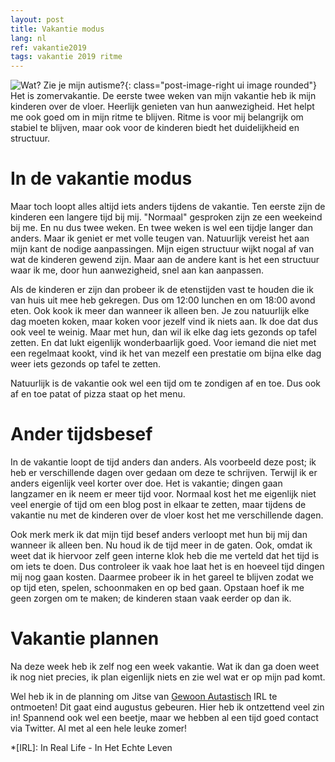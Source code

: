 ```yaml
---
layout: post
title: Vakantie modus
lang: nl
ref: vakantie2019
tags: vakantie 2019 ritme
---
```

![Wat? Zie je mijn autisme?]({{site.baseurl}}/assets/img/is-my-autism-showing-5bboy5d-kids-premium-t-shirt.jpg){: class="post-image-right ui image rounded"}
Het is zomervakantie. De eerste twee weken van mijn vakantie heb ik mijn kinderen over de vloer. Heerlijk genieten van hun aanwezigheid. Het helpt me ook goed om in mijn ritme te blijven. Ritme is voor mij belangrijk om stabiel te blijven, maar ook voor de kinderen biedt het duidelijkheid en structuur.

# In de vakantie modus
Maar toch loopt alles altijd iets anders tijdens de vakantie. Ten eerste zijn de kinderen een langere tijd bij mij. "Normaal" gesproken zijn ze een weekeind bij me. En nu dus twee weken. En twee weken is wel een tijdje langer dan anders. Maar ik geniet er met volle teugen van. Natuurlijk vereist het aan mijn kant de nodige aanpassingen. Mijn eigen structuur wijkt nogal af van wat de kinderen gewend zijn. Maar aan de andere kant is het een structuur waar ik me, door hun aanwezigheid, snel aan kan aanpassen.

Als de kinderen er zijn dan probeer ik de etenstijden vast te houden die ik van huis uit mee heb gekregen. Dus om 12:00 lunchen en om 18:00 avond eten. Ook kook ik meer dan wanneer ik alleen ben. Je zou natuurlijk elke dag moeten koken, maar koken voor jezelf vind ik niets aan. Ik doe dat dus ook veel te weinig. Maar met hun, dan wil ik elke dag iets gezonds op tafel zetten. En dat lukt eigenlijk wonderbaarlijk goed. Voor iemand die niet met een regelmaat kookt, vind ik het van mezelf een prestatie om bijna elke dag weer iets gezonds op tafel te zetten.

Natuurlijk is de vakantie ook wel een tijd om te zondigen af en toe. Dus ook af en toe patat of pizza staat op het menu.

# Ander tijdsbesef
In de vakantie loopt de tijd anders dan anders. Als voorbeeld deze post; ik heb er verschillende dagen over gedaan om deze te schrijven. Terwijl ik er anders eigenlijk veel korter over doe. Het is vakantie; dingen gaan langzamer en ik neem er meer tijd voor. Normaal kost het me eigenlijk niet veel energie of tijd om een blog post in elkaar te zetten, maar tijdens de vakantie nu met de kinderen over de vloer kost het me verschillende dagen.

Ook merk merk ik dat mijn tijd besef anders verloopt met hun bij mij dan wanneer ik alleen ben. Nu houd ik de tijd meer in de gaten. Ook, omdat ik weet dat ik hiervoor zelf geen interne klok heb die me verteld dat het tijd is om iets te doen. Dus controleer ik vaak hoe laat het is en hoeveel tijd dingen mij nog gaan kosten. Daarmee probeer ik in het gareel te blijven zodat we op tijd eten, spelen, schoonmaken en op bed gaan. Opstaan hoef ik me geen zorgen om te maken; de kinderen staan vaak eerder op dan ik.

# Vakantie plannen
Na deze week heb ik zelf nog een week vakantie. Wat ik dan ga doen weet ik nog niet precies, ik plan eigenlijk niets en zie wel wat er op mijn pad komt.

Wel heb ik in de planning om Jitse van [Gewoon Autastisch](https://gewoonautastisch.nl/) IRL te ontmoeten! Dit gaat eind augustus gebeuren. Hier heb ik ontzettend veel zin in! Spannend ook wel een beetje, maar we hebben al een tijd goed contact via Twitter. Al met al een hele leuke zomer!

*[IRL]: In Real Life - In Het Echte Leven